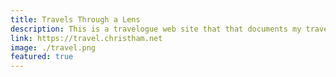 ```yaml
---
title: Travels Through a Lens
description: This is a travelogue web site that that documents my travel adventures and trips over the years.
link: https://travel.christham.net
image: ./travel.png
featured: true
---
```

